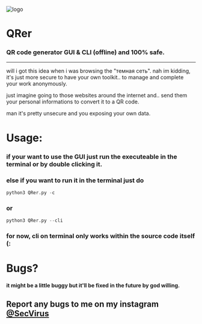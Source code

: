 ![logo](QRer.ico)
# QRer
### QR code generator GUI &amp; CLI (offline) and 100% safe.

---
will i got this idea when i was browsing the "темная сеть".
nah im kidding, it's just more secure to have your own toolkit..
to manage and complete your work anonymously.

just imagine going to those websites around the internet and..
send them your personal informations to convert it to a QR code.

man it's pretty unsecure and you exposing your own data.

# Usage:
  ### if your want to use the GUI just run the executeable in the terminal or by double clicking it.
  ### else if you want to run it in the terminal just do 
  ```python
  python3 QRer.py -c
  ```
  ### or
  ```python
  python3 QRer.py --cli
  ```
  ### for now, cli on terminal only works within the source code itself (:

# Bugs?
  #### it might be a little buggy but it'll be fixed in the future by god willing.
  ## Report any bugs to me on my instagram <a target="_blank" href="https://www.instagram.com/secvirus">@SecVirus</a>
  
